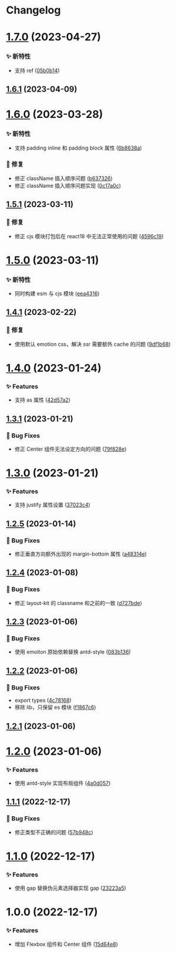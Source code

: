 # Changelog

# [1.7.0](https://github.com/arvinxx/react-layout-kit/compare/v1.6.1...v1.7.0) (2023-04-27)

### ✨ 新特性

- 支持 ref ([05b0b14](https://github.com/arvinxx/react-layout-kit/commit/05b0b14))

## [1.6.1](https://github.com/arvinxx/react-layout-kit/compare/v1.6.0...v1.6.1) (2023-04-09)

# [1.6.0](https://github.com/arvinxx/react-layout-kit/compare/v1.5.1...v1.6.0) (2023-03-28)

### ✨ 新特性

- 支持 padding inline 和 padding block 属性 ([6b8638a](https://github.com/arvinxx/react-layout-kit/commit/6b8638a))

### 🐛 修复

- 修正 className 插入顺序问题 ([b637326](https://github.com/arvinxx/react-layout-kit/commit/b637326))
- 修正 className 插入顺序问题实现 ([0c17a0c](https://github.com/arvinxx/react-layout-kit/commit/0c17a0c))

## [1.5.1](https://github.com/arvinxx/react-layout-kit/compare/v1.5.0...v1.5.1) (2023-03-11)

### 🐛 修复

- 修正 cjs 模块打包后在 react18 中无法正常使用的问题 ([4596c19](https://github.com/arvinxx/react-layout-kit/commit/4596c19))

# [1.5.0](https://github.com/arvinxx/react-layout-kit/compare/v1.4.1...v1.5.0) (2023-03-11)

### ✨ 新特性

- 同时构建 esm 与 cjs 模块 ([eea4316](https://github.com/arvinxx/react-layout-kit/commit/eea4316))

## [1.4.1](https://github.com/arvinxx/react-layout-kit/compare/v1.4.0...v1.4.1) (2023-02-22)

### 🐛 修复

- 使用默认 emotion css，解决 ssr 需要额外 cache 的问题 ([9df1b68](https://github.com/arvinxx/react-layout-kit/commit/9df1b68))

# [1.4.0](https://github.com/arvinxx/react-layout-kit/compare/v1.3.1...v1.4.0) (2023-01-24)

### ✨ Features

- 支持 as 属性 ([42d57a2](https://github.com/arvinxx/react-layout-kit/commit/42d57a2))

## [1.3.1](https://github.com/arvinxx/react-layout-kit/compare/v1.3.0...v1.3.1) (2023-01-21)

### 🐛 Bug Fixes

- 修正 Center 组件无法设定方向的问题 ([79f828e](https://github.com/arvinxx/react-layout-kit/commit/79f828e))

# [1.3.0](https://github.com/arvinxx/react-layout-kit/compare/v1.2.5...v1.3.0) (2023-01-21)

### ✨ Features

- 支持 justify 属性设置 ([37023c4](https://github.com/arvinxx/react-layout-kit/commit/37023c4))

## [1.2.5](https://github.com/arvinxx/react-layout-kit/compare/v1.2.4...v1.2.5) (2023-01-14)

### 🐛 Bug Fixes

- 修正垂直方向额外出现的 margin-bottom 属性 ([a48314e](https://github.com/arvinxx/react-layout-kit/commit/a48314e))

## [1.2.4](https://github.com/arvinxx/react-layout-kit/compare/v1.2.3...v1.2.4) (2023-01-08)

### 🐛 Bug Fixes

- 修正 layout-kit 的 classname 和之前的一致 ([d727bde](https://github.com/arvinxx/react-layout-kit/commit/d727bde))

## [1.2.3](https://github.com/arvinxx/react-layout-kit/compare/v1.2.2...v1.2.3) (2023-01-06)

### 🐛 Bug Fixes

- 使用 emoiton 原始依赖替换 antd-style ([083b136](https://github.com/arvinxx/react-layout-kit/commit/083b136))

## [1.2.2](https://github.com/arvinxx/react-layout-kit/compare/v1.2.1...v1.2.2) (2023-01-06)

### 🐛 Bug Fixes

- export types ([4c78168](https://github.com/arvinxx/react-layout-kit/commit/4c78168))
- 移除 lib，只保留 es 模块 ([f1867c6](https://github.com/arvinxx/react-layout-kit/commit/f1867c6))

## [1.2.1](https://github.com/arvinxx/react-layout-kit/compare/v1.2.0...v1.2.1) (2023-01-06)

# [1.2.0](https://github.com/arvinxx/react-layout-kit/compare/v1.1.1...v1.2.0) (2023-01-06)

### ✨ Features

- 使用 antd-style 实现布局组件 ([4a0d057](https://github.com/arvinxx/react-layout-kit/commit/4a0d057))

## [1.1.1](https://github.com/arvinxx/react-layout-kit/compare/v1.1.0...v1.1.1) (2022-12-17)

### 🐛 Bug Fixes

- 修正类型不正确的问题 ([57b948c](https://github.com/arvinxx/react-layout-kit/commit/57b948c))

# [1.1.0](https://github.com/arvinxx/react-layout-kit/compare/v1.0.0...v1.1.0) (2022-12-17)

### ✨ Features

- 使用 gap 替换伪元素选择器实现 gap ([23223a5](https://github.com/arvinxx/react-layout-kit/commit/23223a5))

# 1.0.0 (2022-12-17)

### ✨ Features

- 增加 Flexbox 组件和 Center 组件 ([15d64e8](https://github.com/arvinxx/react-layout-kit/commit/15d64e8))
